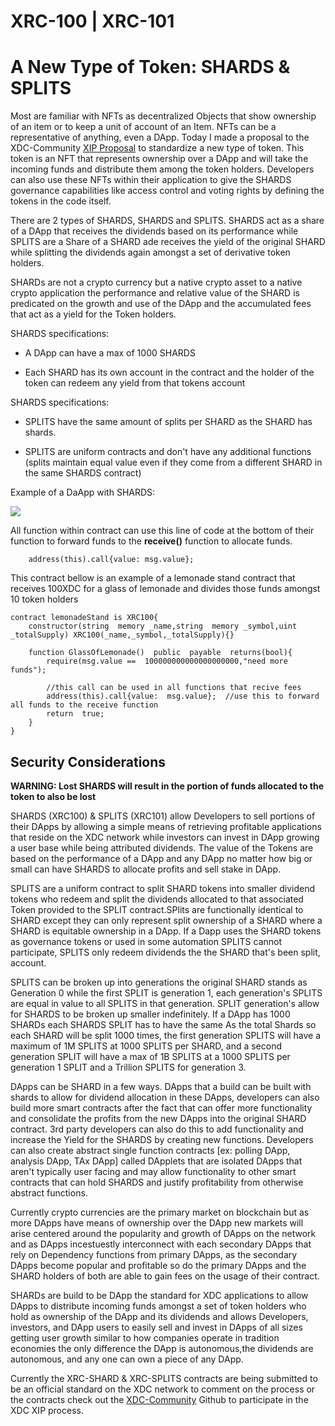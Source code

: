# XRC-100 | XRC-101


# A New Type of Token: SHARDS & SPLITS

  

Most are familiar with NFTs as decentralized Objects that show ownership of an item or to keep a unit of account of an Item. NFTs can be a representative of anything, even a DApp. Today I made a proposal to the XDC-Community [XIP Proposal](https://github.com/XDC-Community/XDC-Community.github.io) to standardize a new type of token. This token is an NFT that represents ownership over a DApp and will take the incoming funds and distribute them among the token holders. Developers can also use these NFTs within their application to give the SHARDS governance capabilities like access control and voting rights by defining the tokens in the code itself.

  

There are 2 types of SHARDS, SHARDS and SPLITS. SHARDS act as a share of a DApp that receives the dividends based on its performance while SPLITS are a Share of a SHARD ade receives the yield of the original SHARD while splitting the dividends again amongst a set of derivative token holders.

  

SHARDs are not a crypto currency but a native crypto asset to a native crypto application the performance and relative value of the SHARD is predicated on the growth and use of the DApp and the accumulated fees that act as a yield for the Token holders.

  

SHARDS specifications:

-   A DApp can have a max of 1000 SHARDS
    
-   Each SHARD has its own account in the contract and the holder of the token can redeem any yield from that tokens account
    

  

SHARDS specifications:

-   SPLITS have the same amount of splits per SHARD as the SHARD has shards.
    
-   SPLITS are uniform contracts and don't have any additional functions (splits maintain equal value even if they come from a different SHARD in the same SHARDS contract)
    

  

Example of a DaApp with SHARDS:

![](https://lh3.googleusercontent.com/jSqdOe-TX-_rW14iQGtvVtMnFcqSH2gLu6tpGR4nkkoJ6P1ERWKneu8PtbK6Hhf3Y_XUTajZO49KJGA4NsOCjleVtgOJz5Dm1gqoTqCCbkdN_q1ppW0_0qxwa0FUsP1wzQ6c_VcRwPHVcosH0e2wrCTvWZ8K5sodMtkhn-vtpNmLZRt2HD59B41dWg)

All function within contract can use this line of code at the bottom of their function to forward funds to the **receive()** function to allocate funds.
````solidity
    address(this).call{value: msg.value};
````
This contract bellow is an example of a lemonade stand contract that receives 100XDC for a glass of lemonade and divides those funds amongst 10 token holders

````solidity
contract lemonadeStand is XRC100{
	constructor(string  memory _name,string  memory _symbol,uint _totalSupply) XRC100(_name,_symbol,_totalSupply){}

	function GlassOfLemonade()  public  payable  returns(bool){
		require(msg.value ==  100000000000000000000,"need more funds");

		//this call can be used in all functions that recive fees
		address(this).call{value:  msg.value};  //use this to forward all funds to the receive function
		return  true;
	}
}
````
## Security Considerations
**WARNING: Lost SHARDS will result in the portion of funds allocated to the token to also be lost**


  

SHARDS (XRC100) & SPLITS (XRC101) allow Developers to sell portions of their DApps by allowing a simple means of retrieving profitable applications that reside on the XDC network while investors can invest in DApp growing a user base while being attributed dividends. The value of the Tokens are based on the performance of a DApp and any DApp no matter how big or small can have SHARDS to allocate profits and sell stake in DApp.

  

SPLITS are a uniform contract to split SHARD tokens into smaller dividend tokens who redeem and split the dividends allocated to that associated Token provided to the SPLIT contract.SPlits are functionally identical to SHARD except they can only represent split ownership of a SHARD where a SHARD is equitable ownership in a DApp. If a Dapp uses the SHARD tokens as governance tokens or used in some automation SPLITS cannot participate, SPLITS only redeem dividends the the SHARD that's been split, account.

  

SPLITS can be broken up into generations the original SHARD stands as Generation 0 while the first SPLIT is generation 1, each generation's SPLITS are equal in value to all SPLITS in that generation. SPLIT generation's allow for SHARDS to be broken up smaller indefinitely. If a DApp has 1000 SHARDs each SHARDS SPLIT has to have the same As the total Shards so each SHARD will be split 1000 times, the first generation SPLITS will have a maximum of 1M SPLITS at 1000 SPLITS per SHARD, and a second generation SPLIT will have a max of 1B SPLITS at a 1000 SPLITS per generation 1 SPLIT and a Trillion SPLITS for generation 3.

  
  

DApps can be SHARD in a few ways. DApps that a build can be built with shards to allow for dividend allocation in these DApps, developers can also build more smart contracts after the fact that can offer more functionality and consolidate the profits from the new DApps into the original SHARD contract. 3rd party developers can also do this to add functionality and increase the Yield for the SHARDS by creating new functions. Developers can also create abstract single function contracts [ex: polling DApp, analysis DApp, TAx DApp] called DApplets that are isolated DApps that aren't typically user facing and may allow functionality to other smart contracts that can hold SHARDS and justify profitability from otherwise abstract functions.

  

Currently crypto currencies are the primary market on blockchain but as more DApps have means of ownership over the DApp new markets will arise centered around the popularity and growth of DApps on the network and as DApps incestuestly interconnect with each secondary DApps that rely on Dependency functions from primary DApps, as the secondary DApps become popular and profitable so do the primary DApps and the SHARD holders of both are able to gain fees on the usage of their contract.

  

SHARDs are build to be DApp the standard for XDC applications to allow DApps to distribute incoming funds amongst a set of token holders who hold as ownership of the DApp and its dividends and allows Developers, investors, and DApp users to easily sell and invest in DApps of all sizes getting user growth similar to how companies operate in tradition economies the only difference the DApp is autonomous,the dividends are autonomous, and any one can own a piece of any DApp.

  

Currently the XRC-SHARD & XRC-SPLITS contracts are being submitted to be an official standard on the XDC network to comment on the process or the contracts check out the [XDC-Community](https://github.com/XDC-Community/XDC-Community.github.io) Github to participate in the XDC XIP process.
